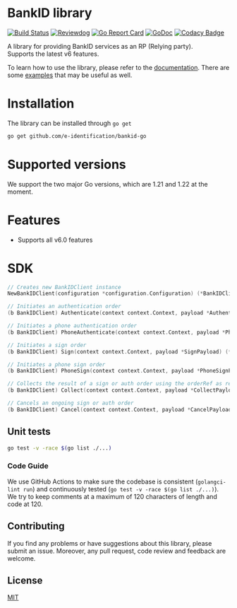 # BankID library

[![Build Status](https://github.com/e-identification/bankid-go/workflows/Test/badge.svg)](https://github.com/e-identification/bankid-go/actions?query=workflow%3ATest)
[![Reviewdog](https://github.com/e-identification/bankid-go/workflows/reviewdog/badge.svg)](https://github.com/e-identification/bankid-go/actions?query=workflow%3Areviewdog)
[![Go Report Card](https://goreportcard.com/badge/github.com/e-identification/bankid-go)](https://goreportcard.com/report/github.com/e-identification/bankid-go)
[![GoDoc](https://godoc.org/github.com/e-identification/bankid-go?status.svg)](https://godoc.org/github.com/e-identification/bankid-go)
[![Codacy Badge](https://app.codacy.com/project/badge/Grade/564889b413574c82a13b2ff82cade53e)](https://app.codacy.com/gh/e-identification/bankid-go/dashboard?utm_source=gh&utm_medium=referral&utm_content=&utm_campaign=Badge_grade)

A library for providing BankID services as an RP (Relying party).  
Supports the latest v6 features.

To learn how to use the library, please refer to the [documentation](https://godoc.org/github.com/e-identification/bankid-go). There are some [examples](./examples) that may be useful as well.

# Installation
The library can be installed through `go get` 
```bash
go get github.com/e-identification/bankid-go
```

# Supported versions
We support the two major Go versions, which are 1.21 and 1.22 at the moment.

# Features
- Supports all v6.0 features

# SDK
```go
// Creates new BankIDClient instance
NewBankIDClient(configuration *configuration.Configuration) (*BankIDClient)

// Initiates an authentication order 
(b BankIDClient) Authenticate(context context.Context, payload *AuthenticationPayload) (*AuthenticateResponse, error)

// Initiates a phone authentication order 
(b BankIDClient) PhoneAuthenticate(context context.Context, payload *PhoneAuthenticationPayload) (*PhoneAuthenticateResponse, error)

// Initiates a sign order
(b BankIDClient) Sign(context context.Context, payload *SignPayload) (*SignResponse, error)

// Initiates a phone sign order
(b BankIDClient) PhoneSign(context context.Context, payload *PhoneSignPayload) (*PhoneSignResponse, error)

// Collects the result of a sign or auth order using the orderRef as reference
(b BankIDClient) Collect(context context.Context, payload *CollectPayload) (*CollectResponse, error)

// Cancels an ongoing sign or auth order
(b BankIDClient) Cancel(context context.Context, payload *CancelPayload) (*CancelResponse, error)
```

## Unit tests
```bash
go test -v -race $(go list ./...)
```

### Code Guide

We use GitHub Actions to make sure the codebase is consistent (`golangci-lint run`) and continuously tested (`go test -v -race $(go list ./...)`). We try to keep comments at a maximum of 120 characters of length and code at 120.

## Contributing

If you find any problems or have suggestions about this library, please submit an issue. Moreover, any pull request, code review and feedback are welcome.

## License

[MIT](./LICENSE)
